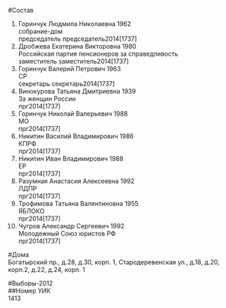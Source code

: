 #Состав  
1. Горинчук Людмила Николаевна 1962  
    собрание-дом  
    председатель председатель2014[1737]  
2. Дробжева Екатерина Викторовна 1980  
    Российская партия пенсионеров за справедливость  
    заместитель заместитель2014[1737]  
3. Горинчук Валерий Петрович 1963  
    СР  
    секретарь секретарь2014[1737]  
4. Винокурова Татьяна Дмитриевна 1939  
    За женщин России  
    прг2014[1737]  
5. Горинчук Николай Валерьевич 1988  
    МО  
    прг2014[1737]  
6. Никитин Василий Владимирович 1986  
    КПРФ  
    прг2014[1737]  
7. Никитин Иван Владимирович 1988  
    ЕР  
    прг2014[1737]  
8. Разумная Анастасия Алексеевна 1992  
    ЛДПР  
    прг2014[1737]  
9. Трофимова Татьяна Валентиновна 1955  
    ЯБЛОКО  
    прг2014[1737]  
10. Чугров Александр Сергеевич 1992  
    Молодежный Союз юристов РФ  
    прг2014[1737]  
  
#Дома  
Богатырский пр., д.28, д.30, корп. 1, Стародеревенская ул., д.18, д.20, корп.2, д.22, д.24, корп. 1  
  
#Выборы-2012  
##Номер УИК  
1413  
